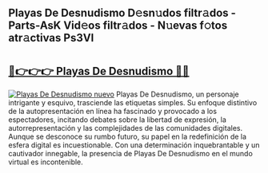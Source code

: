 ## Playas De Desnudismo D𝚎sn𝚞dos filtr𝚊dos - Parts-AsK Vid𝚎os filtr𝚊dos - N𝚞evas f𝚘tos atr𝚊ctivas Ps3Vl

# <h2><a href="http://mb76fdm.tromn.icu/?c=Playas+De+Desnudismo">🔗👉👉👉 Playas De Desnudismo 🔗🔗</a></h2>

[![Playas De Desnudismo nuevo](https://i.imgur.com/pEAQMta.gif)](http://mb76fdm.tromn.icu/?c=Playas+De+Desnudismo)
Playas De Desnudismo, un personaje intrigante y esquivo, trasciende las etiquetas simples. Su enfoque distintivo de la autopresentación en línea ha fascinado y provocado a los espectadores, incitando debates sobre la libertad de expresión, la autorrepresentación y las complejidades de las comunidades digitales. Aunque se desconoce su rumbo futuro, su papel en la redefinición de la esfera digital es incuestionable. Con una determinación inquebrantable y un cautivador innegable, la presencia de Playas De Desnudismo en el mundo virtual es incontenible.
